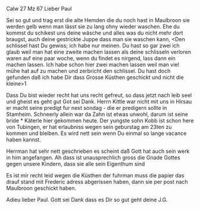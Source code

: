  Calw 27 Mz 67
Lieber Paul

Sei so gut und trag erst die alte Hemden die du noch hast in Maulbroon sie werden gelb wenn man lässt sie zu lang ohny wieder waschen. Ehe du kommst du schikest uns deine wäsche und alles was du nicht mehr dort braugst, auch deine gestrickte Juppe dass man sie waschen kann, <Den schlissel hast Du gewiss; ich habe nur meinen. Du hast so gar zwei ich glaub weil man hat eine zweite machen lassen als deine schlisseln verloren waren auf eine paar woche, wenn du findet es nirgend, lass dann ein machen lassen. Ich habe schon hier zwei machen lassen weil man viel mühe hat auf zu machen und zerbricht den schlissel. Du hast doch gefunden daß ich habe Dir dass Grosse Küsthen geschickt und nicht die kleine>1

Dass Du bist wieder recht hat uns recht gefreut, so dass jetzt nach leib seel und gheist es geht gut Got sei Dank. Herrn Kittle war nicht mit uns in Hirsau er macht seine predigt fur next sondag - die er predigern sollte in Stamheim. Schneerly allein war da Zahn ist etwas unwohl, darum ist seine bride <Braut>* Käterle hier gekommen heute. Der yungste sohn Kobb ist schon here von Tubingen, er hat erlaubniss wegen sein geburstag am 23ten zu kommen und bleiben. Es wird nett sein wenn Du einmal so lange vacance haben kannst.

Herrman hat sehr nett geschrieben es scheint daß Gott hat auch sein werk in him angefangen. Ah dass ist unausprechlich gross die Gnade Gottes gegen unsere Kindern, dass sie alle sein Eigenthum sind

Es ist mir recht leid wegen die Küsthen der fuhrman muss die papier das drauf stand mit Frederic adress abgerissen haben, dann sie per post nach Maulbroon geschickt haben.

Adieu lieber Paul. Gott sei Dank dass es Dir so gut geht
 deine J.G.
